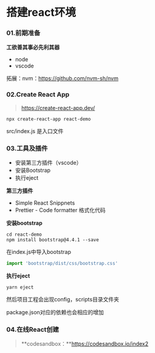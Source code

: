 # 搭建react环境

### 01.前期准备

**工欲善其事必先利其器**

+ node
+ vscode

拓展：nvm：https://github.com/nvm-sh/nvm



### 02.Create React App

> https://create-react-app.dev/

```shell
npx create-react-app react-demo
```

src/index.js 是入口文件



### 03.工具及插件

+ 安装第三方插件（vscode）
+ 安装Bootstrap
+ 执行eject

**第三方插件**

+ Simple React Snippnets
+ Prettier - Code formatter 格式化代码

**安装bootstrap**

```shell
cd react-demo
npm install bootstrap@4.4.1 --save
```

在index.js中导入bootstrap

```js
import 'bootstrap/dist/css/bootstrap.css'
```

**执行eject**

```shell
yarn eject
```

然后项目工程会出现config，scripts目录文件夹

package.json对应的依赖也会相应的增加



### 04.在线React创建

> **codesandbox：**https://codesandbox.io/index2








